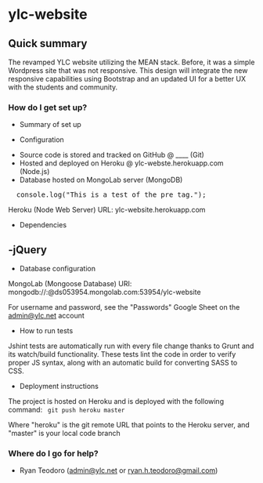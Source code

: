 # ylc-website #

## Quick summary ##

The revamped YLC website utilizing the MEAN stack. Before, it was a simple Wordpress site that was not responsive. This design will integrate the new responsive capabilities using Bootstrap and an updated UI for a better UX with the students and community.

### How do I get set up? ###

* Summary of set up

* Configuration

+ Source code is stored and tracked on GitHub @ ____ (Git)
+ Hosted and deployed on Heroku @ ylc-webste.herokuapp.com (Node.js)
+ Database hosted on MongoLab server (MongoDB)

<pre>
  console.log("This is a test of the pre tag.");
</pre>

Heroku (Node Web Server)
URL: ylc-website.herokuapp.com

* Dependencies

-jQuery
-

* Database configuration

MongoLab (Mongoose Database)
URI: mongodb://<dbuser>:<dbpassword>@ds053954.mongolab.com:53954/ylc-website

For username and password, see the "Passwords" Google Sheet on the admin@ylc.net account

* How to run tests

Jshint tests are automatically run with every file change thanks to Grunt and its watch/build functionality. These tests lint the code in order to verify proper JS syntax, along with an automatic build for converting SASS to CSS.

* Deployment instructions

The project is hosted on Heroku and is deployed with the following command:
<code>
git push heroku master
</code>

Where "heroku" is the git remote URL that points to the Heroku server, and "master" is your local code branch


### Where do I go for help? ###

* Ryan Teodoro (admin@ylc.net or ryan.h.teodoro@gmail.com)
